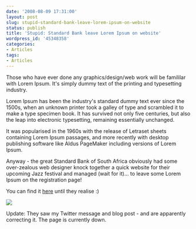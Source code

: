 ```yaml
---
date: '2008-08-09 17:31:00'
layout: post
slug: stupid-standard-bank-leave-lorem-ipsum-on-website
status: publish
title: 'Stupid: Standard Bank leave Lorem Ipsum on website'
wordpress_id: '45348358'
categories:
- Articles
tags:
- Articles
---
```


Those who have ever done any graphics/design/web work will be famililar with Lorem Ipsum. It's simply dummy text of the printing and typesetting industry.




Lorem Ipsum has been the industry's standard dummy text ever since the 1500s, when an unknown printer took a galley of type and scrambled it to make a type specimen book. It has survived not only five centuries, but also the leap into electronic typesetting, remaining essentially unchanged.




It was popularised in the 1960s with the release of Letraset sheets containing Lorem Ipsum passages, and more recently with desktop publishing software like Aldus PageMaker including versions of Lorem Ipsum.




Anyway - the great Standard Bank of South Africa obviously had some over-zealous web designer knock together a quick website for their upcoming Jazz festival and managed (wait for it)… to leave some Lorem Ipsum on the registration page!




You can find it [here](http://www.standardbankjazz.co.za/JOJ/stayinformed/default.asp) until they realise :)




[![](http://onewebstudios.com/imagestore/tumblr/standardbanklorem.jpg)](http://onewebstudios.com/imagestore/tumblr/standardbanklorem.jpg)




Update: They saw my Twitter message and blog post - and are apparently correcting it. The page is currently down.
